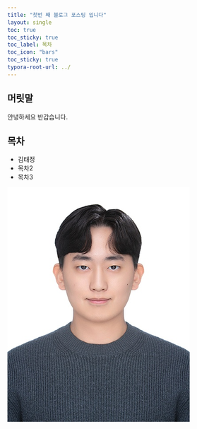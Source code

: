 ```yaml
---
title: "첫번 째 블로그 포스팅 입니다"
layout: single
toc: true
toc_sticky: true
toc_label: 목차
toc_icon: "bars"
toc_sticky: true
typora-root-url: ../
---
```


## 머릿말

안녕하세요 반갑습니다.

## 목차

- 김태정
- 목차2
- 목차3

![증명사진20241125](/images/2023-09-26-first/증명사진20241125.jpg)
